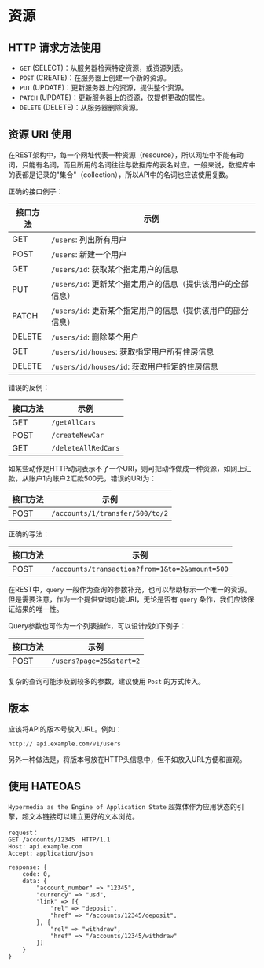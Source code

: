 # 资源

## HTTP 请求方法使用

- `GET` (SELECT)：从服务器检索特定资源，或资源列表。
- `POST` (CREATE)：在服务器上创建一个新的资源。
- `PUT` (UPDATE)：更新服务器上的资源，提供整个资源。
- `PATCH` (UPDATE)：更新服务器上的资源，仅提供更改的属性。
- `DELETE` (DELETE)：从服务器删除资源。

## 资源 URI 使用

在REST架构中，每一个网址代表一种资源（resource），所以网址中不能有动词，只能有名词，而且所用的名词往往与数据库的表名对应。一般来说，数据库中的表都是记录的"集合"（collection），所以API中的名词也应该使用复数。

正确的接口例子：

| 接口方法   | 示例                                                       |
| ----      | ----                                                       |
| GET       |  `/users`: 列出所有用户                                     |
| POST      |  `/users`: 新建一个用户                                     |
| GET       |  `/users/id`: 获取某个指定用户的信息                         |
| PUT       |  `/users/id`: 更新某个指定用户的信息（提供该用户的全部信息）   |
| PATCH     |  `/users/id`: 更新某个指定用户的信息（提供该用户的部分信息）   |
| DELETE    |  `/users/id`: 删除某个用户                                  |
| GET       |  `/users/id/houses`: 获取指定用户所有住房信息                |
| DELETE    |  `/users/id/houses/id`: 获取用户指定的住房信息               |

错误的反例：

| 接口方法   | 示例                                                       |
| ----      | ----                                                       |
| GET       |  `/getAllCars`                                             |
| POST      |  `/createNewCar`                                           |
| GET       |  `/deleteAllRedCars`                                       |

如某些动作是HTTP动词表示不了一个URI，则可把动作做成一种资源，如网上汇款，从账户1向账户2汇款500元，错误的URI为：

| 接口方法   | 示例                                                       |
| ----      | ----                                                       |
| POST      |  `/accounts/1/transfer/500/to/2`                           |

正确的写法：

| 接口方法   | 示例                                                       |
| ----      | ----                                                       |
| POST      |  `/accounts/transaction?from=1&to=2&amount=500`            |

在REST中，`query` 一般作为查询的参数补充，也可以帮助标示一个唯一的资源。但是需要注意，作为一个提供查询功能URI，无论是否有 `query` 条作，我们应该保证结果的唯一性。

Query参数也可作为一个列表操作，可以设计成如下例子：

| 接口方法   | 示例                                                       |
| ----      | ----                                                       |
| POST      |  `/users?page=25&start=2`                                  |

复杂的查询可能涉及到较多的参数，建议使用 `Post` 的方式传入。

## 版本

应该将API的版本号放入URL。例如：

```
http:// api.example.com/v1/users
```

另外一种做法是，将版本号放在HTTP头信息中，但不如放入URL方便和直观。

## 使用 HATEOAS

`Hypermedia as the Engine of Application State` 超媒体作为应用状态的引擎，超文本链接可以建立更好的文本浏览。

```
request：
GET /accounts/12345  HTTP/1.1
Host: api.example.com
Accept: application/json

response: {
	code: 0,
	data: {
		"account_number" => "12345",
		"currency" => "usd",
		"link" => [{
			"rel" => "deposit",
			"href" => "/accounts/12345/deposit",
		}, {
			"rel" => "withdraw",
			"href" => "/accounts/12345/withdraw"
		}]
	}
}
```